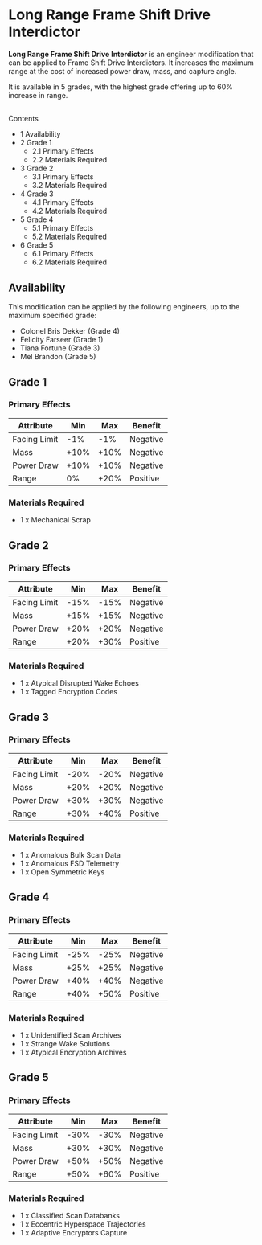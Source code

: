 # Long Range Frame Shift Drive Interdictor
**Long Range Frame Shift Drive Interdictor** is an engineer modification that can be applied to Frame Shift Drive Interdictors. It increases the maximum range at the cost of increased power draw, mass, and capture angle.

It is available in 5 grades, with the highest grade offering up to 60% increase in range.

## 

Contents

- 1 Availability
- 2 Grade 1
    - 2.1 Primary Effects
    - 2.2 Materials Required
- 3 Grade 2
    - 3.1 Primary Effects
    - 3.2 Materials Required
- 4 Grade 3
    - 4.1 Primary Effects
    - 4.2 Materials Required
- 5 Grade 4
    - 5.1 Primary Effects
    - 5.2 Materials Required
- 6 Grade 5
    - 6.1 Primary Effects
    - 6.2 Materials Required

## Availability

This modification can be applied by the following engineers, up to the maximum specified grade:

- Colonel Bris Dekker (Grade 4)
- Felicity Farseer (Grade 1)
- Tiana Fortune (Grade 3)
- Mel Brandon (Grade 5)

## Grade 1

### Primary Effects

| Attribute | Min | Max | Benefit |
| --- | --- | --- | --- |
| Facing Limit | -1% | -1% | Negative |
| Mass | +10% | +10% | Negative |
| Power Draw | +10% | +10% | Negative |
| Range | 0% | +20% | Positive |

### Materials Required

- 1 x Mechanical Scrap

## Grade 2

### Primary Effects

| Attribute | Min | Max | Benefit |
| --- | --- | --- | --- |
| Facing Limit | -15% | -15% | Negative |
| Mass | +15% | +15% | Negative |
| Power Draw | +20% | +20% | Negative |
| Range | +20% | +30% | Positive |

### Materials Required

- 1 x Atypical Disrupted Wake Echoes
- 1 x Tagged Encryption Codes

## Grade 3

### Primary Effects

| Attribute | Min | Max | Benefit |
| --- | --- | --- | --- |
| Facing Limit | -20% | -20% | Negative |
| Mass | +20% | +20% | Negative |
| Power Draw | +30% | +30% | Negative |
| Range | +30% | +40% | Positive |

### Materials Required

- 1 x Anomalous Bulk Scan Data
- 1 x Anomalous FSD Telemetry
- 1 x Open Symmetric Keys

## Grade 4

### Primary Effects

| Attribute | Min | Max | Benefit |
| --- | --- | --- | --- |
| Facing Limit | -25% | -25% | Negative |
| Mass | +25% | +25% | Negative |
| Power Draw | +40% | +40% | Negative |
| Range | +40% | +50% | Positive |

### Materials Required

- 1 x Unidentified Scan Archives
- 1 x Strange Wake Solutions
- 1 x Atypical Encryption Archives

## Grade 5

### Primary Effects

| Attribute | Min | Max | Benefit |
| --- | --- | --- | --- |
| Facing Limit | -30% | -30% | Negative |
| Mass | +30% | +30% | Negative |
| Power Draw | +50% | +50% | Negative |
| Range | +50% | +60% | Positive |

### Materials Required

- 1 x Classified Scan Databanks
- 1 x Eccentric Hyperspace Trajectories
- 1 x Adaptive Encryptors Capture